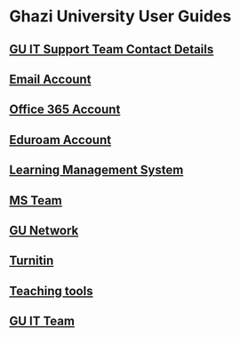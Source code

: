 # Ghazi University User Guides

## [GU IT Support Team Contact Details](gudit/team.md)

## [Email Account](email/index.md)

## [Office 365 Account](office365/index.md)

## [Eduroam Account](eduroam/index.md)

## [Learning Management System](lms/index.md)

## [MS Team](msteam/index.md)

## [GU Network](network/index.md)

## [Turnitin](turnitin/index.md)

## [Teaching tools](tools.md)

## [GU IT Team](gudit/index.md)
